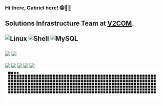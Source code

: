 ### Hi there, Gabriel here! 😁👨‍💻
Solutions Infrastructure Team at <a href="https://www.v2com.com">V2COM</a>.<br>
<br>![Linux](https://img.shields.io/badge/Ubuntu-E95420?style=for-the-badge&logo=ubuntu&logoColor=white)
    ![Shell](https://img.shields.io/badge/Shell_Script-121011?style=for-the-badge&logo=gnu-bash&logoColor=white)
    ![MySQL](https://img.shields.io/badge/MySQL-00000F?style=for-the-badge&logo=mysql&logoColor=white)<br><br>
  <img height="180em" src="https://github-readme-stats.vercel.app/api?username=medzdev&show_icons=true&theme=midnight-purple&include_all_commits=true&count_private=true"/>
  <img height="180em" src="https://github-readme-stats.vercel.app/api/top-langs/?username=medzdev&layout=compact&langs_count=7&theme=midnight-purple"/>
  ---
  
 <a href="https://instagram.com/medzdev" target="_blank"><img src="https://img.shields.io/badge/-Instagram-000000?style=for-the-badge&logo=instagram&logoColor=white" target="_blank"></a>
 <a href="https://www.linkedin.com/in/medzdev" target="_blank"><img src="https://img.shields.io/badge/-LinkedIn-000000?style=for-the-badge&logo=linkedin&logoColor=white" target="_blank"></a>
 <a href = "https://www.twitter.com/ga_medz/"><img src="https://img.shields.io/badge/Twitter-000000?style=for-the-badge&logo=twitter&logoColor=white" target="_blank"></a>
 <a href="https://www.twitch.tv/medzeraa" target="_blank"><img src="https://img.shields.io/badge/Twitch-000000?style=for-the-badge&logo=twitch&logoColor=white" target="_blank"></a> 
  <a href = "mailto:medzdeveloper@gmail.com"><img src="https://img.shields.io/badge/-Gmail-000000?style=for-the-badge&logo=gmail&logoColor=white" target="_blank"></a>
  ![Snake animation](https://github.com/medzdev/medzdev/blob/output/github-contribution-grid-snake.svg)
  
  
  
    
